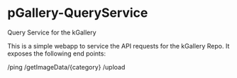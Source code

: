 # pGallery-QueryService
Query Service for the kGallery

This is a simple webapp to service the API requests for the kGallery Repo.
It exposes the following end points:

/ping
/getImageData/{category}
/upload

